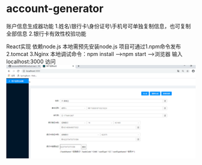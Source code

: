 # account-generator
账户信息生成器功能
1.姓名\银行卡\身份证号\手机号可单独复制信息，也可复制全部信息
2.银行卡有效性校验功能

React实现 依赖node.js 本地需预先安装node.js
项目可通过1.npm命令发布 2.tomcat 3.Nginx 
本地调试命令：npm install -->npm start -->浏览器 输入 localhost:3000 访问
![](https://github.com/Tianfuyi/account/blob/master/show.jpg)
